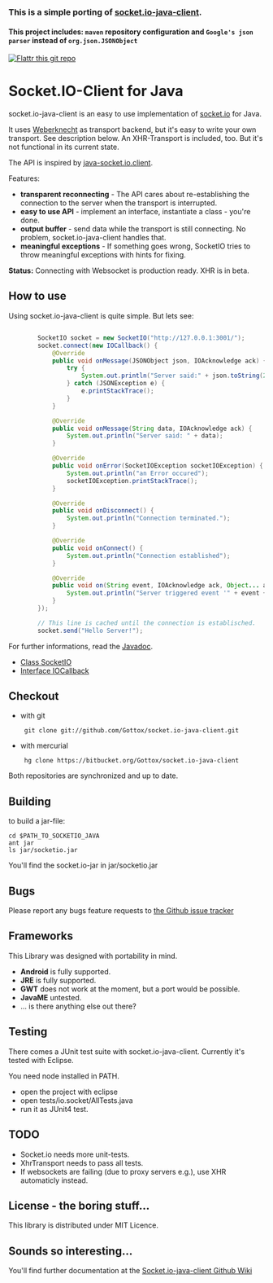 ### This is a simple porting of [socket.io-java-client](https://github.com/Gottox/socket.io-java-client).
#### This project includes: `maven` repository configuration and `Google's json parser` instead of `org.json.JSONObject`


[![Flattr this git repo](http://api.flattr.com/button/flattr-badge-large.png)](https://flattr.com/submit/auto?user_id=Gottox&url=https://github.com/Gottox/socket.io-java-client&title=socket.io-java-client&language=&tags=github&category=software)

# Socket.IO-Client for Java

socket.io-java-client is an easy to use implementation of [socket.io](http://socket.io) for Java.

It uses [Weberknecht](http://code.google.com/p/weberknecht/) as transport backend, but it's easy
to write your own transport. See description below. An XHR-Transport is included, too. But it's
not functional in its current state.

The API is inspired by [java-socket.io.client](https://github.com/benkay/java-socket.io.client).

Features:

 * __transparent reconnecting__ - The API cares about re-establishing the connection to the server
   when the transport is interrupted.
 * __easy to use API__ - implement an interface, instantiate a class - you're done.
 * __output buffer__ - send data while the transport is still connecting. No problem, socket.io-java-client handles that.
 * __meaningful exceptions__ - If something goes wrong, SocketIO tries to throw meaningful exceptions with hints for fixing.

__Status:__ Connecting with Websocket is production ready. XHR is in beta.

## How to use

Using socket.io-java-client is quite simple. But lets see:

``` java

		SocketIO socket = new SocketIO("http://127.0.0.1:3001/");
		socket.connect(new IOCallback() {
			@Override
			public void onMessage(JSONObject json, IOAcknowledge ack) {
				try {
					System.out.println("Server said:" + json.toString(2));
				} catch (JSONException e) {
					e.printStackTrace();
				}
			}

			@Override
			public void onMessage(String data, IOAcknowledge ack) {
				System.out.println("Server said: " + data);
			}

			@Override
			public void onError(SocketIOException socketIOException) {
				System.out.println("an Error occured");
				socketIOException.printStackTrace();
			}

			@Override
			public void onDisconnect() {
				System.out.println("Connection terminated.");
			}

			@Override
			public void onConnect() {
				System.out.println("Connection established");
			}

			@Override
			public void on(String event, IOAcknowledge ack, Object... args) {
				System.out.println("Server triggered event '" + event + "'");
			}
		});

		// This line is cached until the connection is establisched.
		socket.send("Hello Server!");

```

For further informations, read the [Javadoc](http://s01.de/~tox/hgexport/socket.io-java-client/).

 * [Class SocketIO](http://s01.de/~tox/hgexport/socket.io-java-client/io/socket/SocketIO.html)
 * [Interface IOCallback](http://s01.de/~tox/hgexport/socket.io-java-client/io/socket/IOCallback.html)

## Checkout

 * with git

		git clone git://github.com/Gottox/socket.io-java-client.git

 * with mercurial

 		hg clone https://bitbucket.org/Gottox/socket.io-java-client

Both repositories are synchronized and up to date.

## Building

to build a jar-file:

	cd $PATH_TO_SOCKETIO_JAVA
	ant jar
	ls jar/socketio.jar

You'll find the socket.io-jar in jar/socketio.jar

## Bugs

Please report any bugs feature requests to [the Github issue tracker](https://github.com/Gottox/socket.io-java-client/issues)

## Frameworks

This Library was designed with portability in mind.

* __Android__ is fully supported.
* __JRE__ is fully supported.
* __GWT__ does not work at the moment, but a port would be possible.
* __JavaME__ untested.
* ... is there anything else out there?

## Testing

There comes a JUnit test suite with socket.io-java-client. Currently it's tested with Eclipse.

You need node installed in PATH.

 * open the project with eclipse
 * open tests/io.socket/AllTests.java
 * run it as JUnit4 test.

## TODO

* Socket.io needs more unit-tests.
* XhrTransport needs to pass all tests.
* If websockets are failing (due to proxy servers e.g.), use XHR automaticly instead.

## License - the boring stuff...

This library is distributed under MIT Licence.

## Sounds so interesting...

You'll find further documentation at the [Socket.io-java-client Github Wiki](https://github.com/Gottox/socket.io-java-client/wiki)